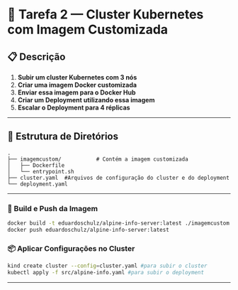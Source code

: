 # 🚀 Tarefa 2 — Cluster Kubernetes com Imagem Customizada
## 📋 Descrição

1. **Subir um cluster Kubernetes com 3 nós**
2. **Criar uma imagem Docker customizada**
3. **Enviar essa imagem para o Docker Hub**
4. **Criar um Deployment utilizando essa imagem**
5. **Escalar o Deployment para 4 réplicas**

---

## 📁 Estrutura de Diretórios

```
.
├── imagemcustom/           # Contém a imagem customizada
│   ├── Dockerfile
│   └── entrypoint.sh
├── cluster.yaml  #Arquivos de configuração do cluster e do deployment
└── deployment.yaml
```

---

### 🔨 Build e Push da Imagem

```bash
docker build -t eduardoschulz/alpine-info-server:latest ./imagemcustom
docker push eduardoschulz/alpine-info-server:latest
```

### 📦 Aplicar Configurações no Cluster

```bash
kind create cluster --config=cluster.yaml #para subir o cluster
kubectl apply -f src/alpine-info.yaml #para subir o deployment
```

---

